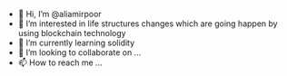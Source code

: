 - 👋 Hi, I’m @aliamirpoor
- 👀 I’m interested in  life structures changes which are going happen by using blockchain technology
- 🌱 I’m currently learning solidity
- 💞️ I’m looking to collaborate on ...
- 📫 How to reach me ...

<!---
aliamirpoor/aliamirpoor is a ✨ special ✨ repository because its `README.md` (this file) appears on your GitHub profile.
You can click the Preview link to take a look at your changes.
--->

